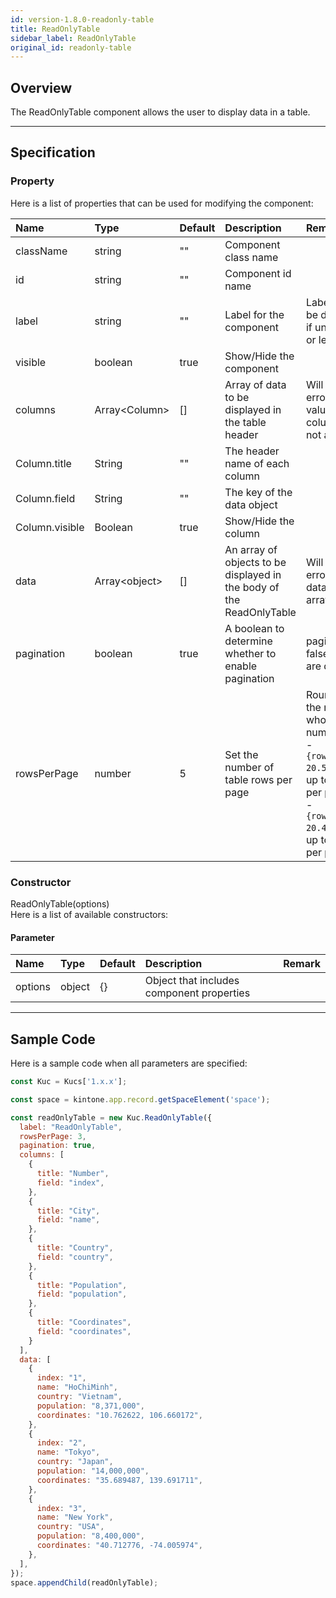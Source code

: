```yaml
---
id: version-1.8.0-readonly-table
title: ReadOnlyTable
sidebar_label: ReadOnlyTable
original_id: readonly-table
---
```


## Overview

The ReadOnlyTable component allows the user to display data in a table.

<div class="sample-container" id="date-picker">
  <div id="sample-container__components"></div>
</div>
<script src="/js/samples/desktop/readonly-table.js"></script>

---

## Specification

### Property

Here is a list of properties that can be used for modifying the component:

| Name   | Type | Default | Description | Remark |
| :--- | :--- | :--- | :--- | :--- |
| className | string | ""  | Component class name | |
| id | string | ""  | Component id name | |
| label | string | ""  | Label for the component | Label will not be displayed if unspecified or left empty |
| visible | boolean | true | Show/Hide the component | |
| columns | Array\<Column\> | []  | Array of data to be displayed in the table header | Will result an error if the value for columns is not an array |
| Column.title | String | "" | The header name of each column | |
| Column.field | String | "" | The key of the data object | |
| Column.visible | Boolean | true | Show/Hide the column | |
| data | Array\<object\> | []  | An array of objects to be displayed in the body of the ReadOnlyTable | Will result an error if the data is not an array |
| pagination | boolean | true | A boolean to determine whether to enable pagination | pagination is false, all rows are displayed. |
| rowsPerPage | number | 5 | Set the number of table rows per page | Round off to the nearest whole number: <br/> - `{rowsPerPage: 20.5}` Display up to 21 rows per page. <br/> - `{rowsPerPage: 20.4}` Display up to 20 rows per page|

### Constructor

ReadOnlyTable(options)<br>
Here is a list of available constructors:

#### Parameter
| Name | Type | Default | Description | Remark |
| :--- | :--- | :--- | :--- | :--- |
| options | object | {} | Object that includes component properties |  |

---
## Sample Code

Here is a sample code when all parameters are specified:

```javascript
const Kuc = Kucs['1.x.x'];

const space = kintone.app.record.getSpaceElement('space');

const readOnlyTable = new Kuc.ReadOnlyTable({
  label: "ReadOnlyTable",
  rowsPerPage: 3,
  pagination: true,
  columns: [
    {
      title: "Number",
      field: "index",
    },
    {
      title: "City",
      field: "name",
    },
    {
      title: "Country",
      field: "country",
    },
    {
      title: "Population",
      field: "population",
    },
    {
      title: "Coordinates",
      field: "coordinates",
    }
  ],
  data: [
    {
      index: "1",
      name: "HoChiMinh",
      country: "Vietnam",
      population: "8,371,000",
      coordinates: "10.762622, 106.660172",
    },
    {
      index: "2",
      name: "Tokyo",
      country: "Japan",
      population: "14,000,000",
      coordinates: "35.689487, 139.691711",
    },
    {
      index: "3",
      name: "New York",
      country: "USA",
      population: "8,400,000",
      coordinates: "40.712776, -74.005974",
    },
  ],
});
space.appendChild(readOnlyTable);
```
